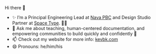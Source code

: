 Hi there 👋

- ✨ I’m a Principal Engineering Lead at [Nava PBC](https://navapbc.com) and Design Studio Partner at [Space Type](https://spacetypeco.com). 👩‍🎨
- 💬 Ask me about teaching, human-centered documentation, and empowering communities to build quickly and confidently 💪  
- 📫 Check out my website for more info: [kevbk.com](http://kevbk.com)
- 😄 Pronouns: he/him/his
